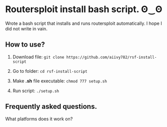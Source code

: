 # Routersploit install bash script. ʘ‿ʘ
Wrote a bash script that installs and runs routersploit automatically. I hope I did not write in vain.

## How to use?
1. Download file: ```git clone https://github.com/aiivy782/rsf-install-script```

2. Go to folder: ```cd rsf-install-script```

3. Make **.sh** file executable: ```chmod 777 setup.sh```

4. Run script: ```./setup.sh```

## Frequently asked questions.


What platforms does it work on?
